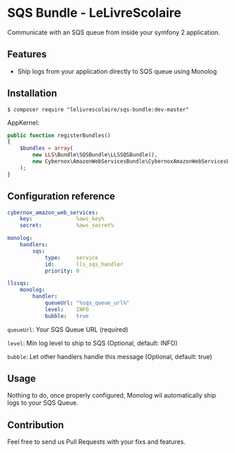 # SQS Bundle - LeLivreScolaire

Communicate with an SQS queue from inside your symfony 2 application.

## Features

* Ship logs from your application directly to SQS queue using Monolog

## Installation

```shell
$ composer require "lelivrescolaire/sqs-bundle:dev-master"
```

AppKernel:

```php
public function registerBundles()
{
    $bundles = array(
        new LLS\Bundle\SQSBundle\LLSSQSBundle(),
        new Cybernox\AmazonWebServicesBundle\CybernoxAmazonWebServicesBundle(),
    );
}
```

## Configuration reference

```yml
cybernox_amazon_web_services:
    key:              %aws_key%
    secret:           %aws_secret%

monolog:
    handlers:
        sqs:
            type:     service
            id:       lls_sqs_handler
            priority: 0

llssqs:
    monolog:
        handler:
            queueUrl: "%sqs_queue_url%"
            level:    INFO
            bubble:   true
```

`queueUrl`: Your SQS Queue URL (required)

`level`: Min log level to ship to SQS (Optional, default: INFO)

`bubble`: Let other handlers handle this message (Optional, default: true)

## Usage

Nothing to do, once properly configured, Monolog wil automatically ship logs to your SQS Queue.

## Contribution

Feel free to send us Pull Requests with your fixs and features.
